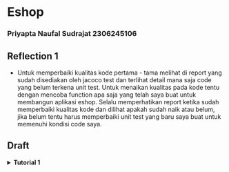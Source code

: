 # Eshop
### Priyapta Naufal Sudrajat 2306245106


## Reflection 1
- Untuk memperbaiki kualitas kode pertama - tama melihat di report yang sudah disediakan oleh jacoco test dan terlihat detail mana saja code yang belum terkena unit test. Untuk menaikan kualitas pada kode tentu dengan mencoba function apa saja yang telah saya buat untuk membangun aplikasi eshop. Selalu memperhatikan report ketika sudah memperbaiki kualitas kode dan dilihat apakah sudah naik atau belum, jika belum tentu harus memperbaiki unit test yang baru saya buat untuk memenuhi kondisi code saya.

## Draft
<details>
<summary><strong>Tutorial 1</strong></summary>
  
## Reflection 1

- Untuk membuat sebuah clean code tentu harus teliti dalam membaca code dan melihat ulang ke codingan apakah dari penamaan fungsi dan variabel sudah benar.
Biasanya yang sangat terlihat dalam memakai  function karena dengan penggunaan function terlihat jelas apakah nama dari function kita sudah benar atau belum dalam memenuhi aturan clean code

## Reflection 2

- Yang saya rasakan cukup frustasi dalam membuat uni test dan cukup senang karena tidak ada erorr dalam menjalankan unit test
- Dalam membuat unit test tidak ada batasan mungkin hanya membuat edge case saja sehingga program dapat berjalan di beberapa kondisi berbeda
- Dalam mememastikan apakah unit test sudah cukup dengan kode coverage dapat melihat bagian kode mana yang telah diuji,selain itu
  dapat testing edge case untuk memperkirakan kasus yang tidak biasa atau ekstrem dalam kondisi tertentu
### Apakah 100% code coverage berarti tidak ada bug 
- tidak meskipun kode coverage 100% masih ada skenario yang dapat menyebabkan bug mungkin di unit test tidak mencakup semua skenario error
  dan kemungkinan ada bug saat integrasi dengan komponen lain sehingga masih ada faktor external yang lain. Untuk memastikan tidak ada error harus dipastikan apakah unit test yang diberikan sudah mencakup edge case dan test integrasi yang diperlukan

### After writing the CreateProductFunctionalTest.java

- Mengulang kode yang sama dalam functional test dapat menurunkan kualitas kode dengan meningkatkan redundansi, mengurangi keterbacaan, serta memperumit pemeliharaan. Selain itu, hal ini juga melanggar prinsip Don't Repeat Yourself (DRY). Untuk menjaga kebersihan kode, kita dapat menggunakan pendekatan seperti membuat superclass abstrak yang menangani setup umum dalam pengujian. Dengan cara ini, duplikasi kode dapat dikurangi sehingga kode tetap terstruktur, mudah dibaca, dan lebih mudah dipelihara.

</details>

